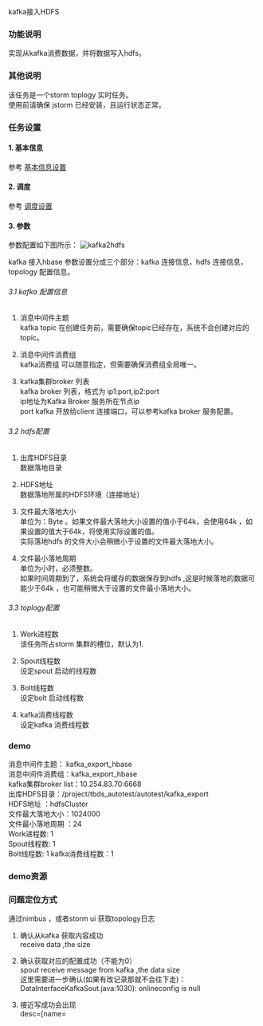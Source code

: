 kafka接入HDFS 


### 功能说明
实现从kafka消费数据，并将数据写入hdfs。  

### 其他说明
该任务是一个storm toplogy 实时任务。  
使用前请确保 jstorm 已经安装，且运行状态正常。  

### 任务设置
#### 1. 基本信息  
参考 [基本信息设置](/workflow/workflow/runnerBasicInfo.md)  
#### 2. 调度  
参考 [调度设置](/workflow/workflow/runnerCycle.md)  
#### 3. 参数
参数配置如下图所示：
![kafka2hdfs](/workflow/workflow/images/kafka2hdfs.png)

kafka 接入hbase 参数设置分成三个部分：kafka 连接信息，hdfs 连接信息，topology 配置信息。
###### 3.1 kafka 配置信息  
1. 消息中间件主题  
kafka topic 在创建任务前，需要确保topic已经存在，系统不会创建对应的topic。

2. 消息中间件消费组  
kafka消费组 可以随意指定，但需要确保消费组全局唯一。

3. kafka集群broker 列表     
kafka broker 列表，格式为 ip1:port,ip2:port   
ip地址为Kafka Broker 服务所在节点ip   
port  kafka 开放给client 连接端口，可以参考kafka broker 服务配置。 

###### 3.2 hdfs配置
1. 出库HDFS目录  
数据落地目录

2. HDFS地址  
数据落地所属的HDFS环境（连接地址）

3. 文件最大落地大小  
单位为：Byte 。如果文件最大落地大小设置的值小于64k，会使用64k ，如果设置的值大于64k，将使用实际设置的值。  
实际落地hdfs 的文件大小会稍微小于设置的文件最大落地大小。
  
4. 文件最小落地周期  
单位为小时，必须整数。  
 如果时间周期到了，系统会将缓存的数据保存到hdfs ,这是时候落地的数据可能少于64k ，也可能稍微大于设置的文件最小落地大小。  

###### 3.3 toplogy配置
1. Work进程数  
该任务所占storm 集群的槽位，默认为1.  

2. Spout线程数   
设定spout 启动的线程数  

2. Bolt线程数   
设定bolt 启动线程数  

4. kafka消费线程数   
设定kafka 消费线程数  


### demo  
消息中间件主题： kafka_export_hbase    
消息中间件消费组：kafka_export_hbase   
kafka集群broker list：10.254.83.70:6668   
出库HDFS目录：/project/tbds_autotest/autotest/kafka_export   
HDFS地址 ：hdfsCluster  
文件最大落地大小：1024000   
文件最小落地周期 ：24  
Work进程数: 1  
Spout线程数: 1  
Bolt线程数: 1
kafka消费线程数：1

### demo资源


### 问题定位方式
通过nimbus ，或者storm ui 获取topology日志
1. 确认从kafka 获取内容成功  
receive data ,the size 

2. 确认获取对应的配置成功（不能为0）  
spout receive message from kafka ,the data size   
这里需要进一步确认(如果有改记录那就不会往下走)：DataInterfaceKafkaSout.java:1030): onlineconfig is null  

3. 接近写成功会出现  
desc=[name=
 
